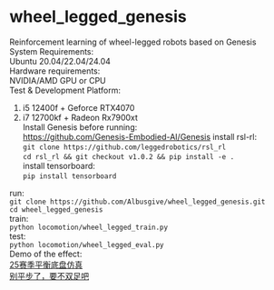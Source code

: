 # wheel_legged_genesis
Reinforcement learning of wheel-legged robots based on Genesis  
System Requirements:  
Ubuntu 20.04/22.04/24.04  
Hardware requirements:  
NVIDIA/AMD GPU or CPU  
Test & Development Platform:  
1. i5 12400f +  Geforce RTX4070  
2. i7 12700kf + Radeon Rx7900xt  
Install Genesis before running:  
<https://github.com/Genesis-Embodied-AI/Genesis>
install rsl-rl:    
`git clone https://github.com/leggedrobotics/rsl_rl`  
`cd rsl_rl && git checkout v1.0.2 && pip install -e .`  
install tensorboard:    
`pip install tensorboard`

run:  
`git clone https://github.com/Albusgive/wheel_legged_genesis.git`  
`cd wheel_legged_genesis`  
train:  
`python locomotion/wheel_legged_train.py`  
test:  
`python locomotion/wheel_legged_eval.py`  
Demo of the effect:    
[25赛季平衡底盘仿真](https://www.bilibili.com/video/BV1DUNHe7EjP/?share_source=copy_web>)  
[别平步了，要不双足吧](https://www.bilibili.com/video/BV1oSN8eUEXw/?share_source=copy_web>)    
